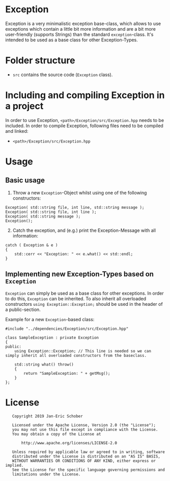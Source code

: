 # Exception
Exception is a very minimalistic exception base-class, which allows to use exceptions which contain a little bit more information and are a bit more user-friendly (supports Strings) than the standard `exception`-class.
It's intended to be used as a base class for other Exception-Types.

# Folder structure
* `src`  contains the source code (`Exception` class).

# Including and compiling Exception in a project
In order to use Exception, `<path>/Exception/src/Exception.hpp` needs to be included.
In order to compile Exception, following files need to be compiled and linked:
* `<path>/Exception/src/Exception.hpp`

# Usage
## Basic usage
1. Throw a new `Exception`-Object whilst using one of the following constructors:
```
Exception( std::string file, int line, std::string message );
Exception( std::string file, int line );
Exception( std::string message );
Exception();
```
2. Catch the exception, and (e.g.) print the Exception-Message with all information:
```
catch ( Exception & e )
{
    std::cerr << "Exception: " << e.what() << std::endl;
}
```

## Implementing new Exception-Types based on `Exception`
`Exception` can simply be used as a base class for other exceptions. In order to do this, `Exception` can be inherited. To also inherit all overloaded constructors `using Exception::Exception;` should be used in the header of a public-section.

Example for a new `Exception`-based class:
```
#include "../dependencies/Exception/src/Exception.hpp"

class SampleException : private Exception
{
public:
    using Exception::Exception; // This line is needed so we can simply inherit all overloaded constructors from the baseclass.

    std::string what() throw()
    {
        return "SampleException: " + getMsg();
    }
};

```

# License
```
   Copyright 2019 Jan-Eric Schober

   Licensed under the Apache License, Version 2.0 (the "License");
   you may not use this file except in compliance with the License.
   You may obtain a copy of the License at

       http://www.apache.org/licenses/LICENSE-2.0

   Unless required by applicable law or agreed to in writing, software
   distributed under the License is distributed on an "AS IS" BASIS,
   WITHOUT WARRANTIES OR CONDITIONS OF ANY KIND, either express or implied.
   See the License for the specific language governing permissions and
   limitations under the License.
```